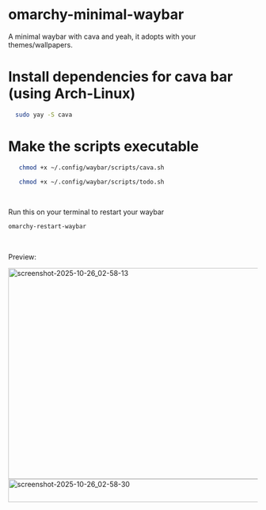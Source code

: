 # omarchy-minimal-waybar
A minimal waybar with cava and yeah, it adopts with your themes/wallpapers.

# Install dependencies for cava bar (using Arch-Linux)

```bash
  sudo yay -S cava
```

# Make the scripts executable
```bash
   chmod +x ~/.config/waybar/scripts/cava.sh
```
```bash
   chmod +x ~/.config/waybar/scripts/todo.sh
```
<br>

Run this on your terminal to restart your waybar
``` bash
omarchy-restart-waybar
```
<br>


Preview:

<img width="1921" height="427" alt="screenshot-2025-10-26_02-58-13" src="https://github.com/user-attachments/assets/a3e9689a-918c-48aa-8ad1-50f93cc49832" />

<br>


<img width="1921" height="47" alt="screenshot-2025-10-26_02-58-30" src="https://github.com/user-attachments/assets/ee2beb44-4119-4df5-ab13-1841db51364f" />
